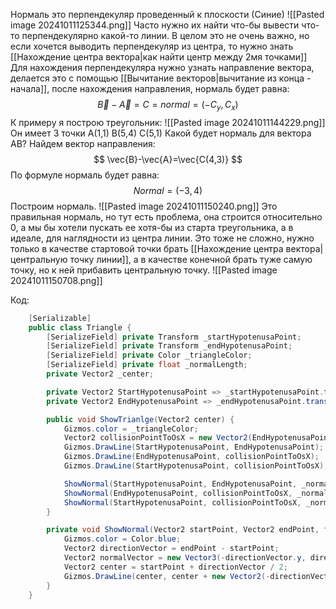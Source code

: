Нормаль это перпендекуляр проведенный к плоскости (Синие)
![[Pasted image 20241011125344.png]]
Часто нужно их найти что-бы вывести что-то перпендекулярно какой-то линии.
В целом это не очень важно, но если хочется выводить перпендекуляр из центра, то нужно знать [[Нахождение центра вектора|как найти центр между 2мя точками]]
Для нахождения перпендекуляра нужно узнать направление вектора, делается это с помощью [[Вычитание векторов|вычитание из конца - начала]], после нахождения направления, нормаль будет равна:
$$
\vec{B}-\vec{A}=C=normal = (-C_{y},C_{x})
$$
К примеру я построю треугольник:
![[Pasted image 20241011144229.png]]
Он имеет 3 точки
A(1,1)
B(5,4)
С(5,1)
Какой будет нормаль для вектора AB?
Найдем вектор направления:
$$
\vec{B}-\vec{A}=\vec{C(4,3)}
$$
По формуле нормаль будет равна:
$$
Normal =(-3,4)
$$
Построим нормаль.
![[Pasted image 20241011150240.png]]
Это правильная нормаль, но тут есть проблема, она строится относительно 0, а мы бы хотели пускать ее хотя-бы из старта треугольника, а в идеале, для наглядности из центра линии. Это тоже не сложно, нужно только в качестве стартовой точки брать [[Нахождение центра вектора|центральную точку линии]], а в качестве конечной брать туже самую точку, но к ней прибавить центральную точку.
![[Pasted image 20241011150708.png]]

Код:
```csharp
    [Serializable]
    public class Triangle {
        [SerializeField] private Transform _startHypotenusaPoint;
        [SerializeField] private Transform _endHypotenusaPoint;
        [SerializeField] private Color _triangleColor;
        [SerializeField] private float _normalLength;
        private Vector2 _center;

        private Vector2 StartHypotenusaPoint => _startHypotenusaPoint.transform.position;
        private Vector2 EndHypotenusaPoint => _endHypotenusaPoint.transform.position;

        public void ShowTrianlge(Vector2 center) {
            Gizmos.color = _triangleColor;
            Vector2 collisionPointToOsX = new Vector2(EndHypotenusaPoint.x, StartHypotenusaPoint.y);
            Gizmos.DrawLine(StartHypotenusaPoint, EndHypotenusaPoint);
            Gizmos.DrawLine(EndHypotenusaPoint, collisionPointToOsX);
            Gizmos.DrawLine(StartHypotenusaPoint, collisionPointToOsX);

            ShowNormal(StartHypotenusaPoint, EndHypotenusaPoint, _normalLength);
            ShowNormal(EndHypotenusaPoint, collisionPointToOsX, _normalLength);
            ShowNormal(StartHypotenusaPoint, collisionPointToOsX, _normalLength);
        }

        private void ShowNormal(Vector2 startPoint, Vector2 endPoint, float normalLength) {
            Gizmos.color = Color.blue;
            Vector2 directionVector = endPoint - startPoint;
            Vector2 normalVector = new Vector3(-directionVector.y, directionVector.x);
            Vector2 center = startPoint + directionVector / 2;
            Gizmos.DrawLine(center, center + new Vector2(-directionVector.y, directionVector.x) * _normalLength);
        }
    }
```
